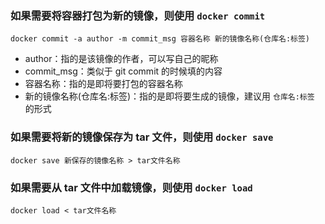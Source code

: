 ### 如果需要将容器打包为新的镜像，则使用 `docker commit` 
```
docker commit -a author -m commit_msg 容器名称 新的镜像名称(仓库名:标签)
```
- author：指的是该镜像的作者，可以写自己的昵称  
- commit_msg：类似于 git commit 的时候填的内容  
- 容器名称：指的是即将要打包的容器名称  
- 新的镜像名称(仓库名:标签)：指的是即将要生成的镜像，建议用 `仓库名:标签` 的形式  

### 如果需要将新的镜像保存为 tar 文件，则使用 `docker save`
```
docker save 新保存的镜像名称 > tar文件名称
```

### 如果需要从 tar 文件中加载镜像，则使用 `docker load`
```
docker load < tar文件名称
```
